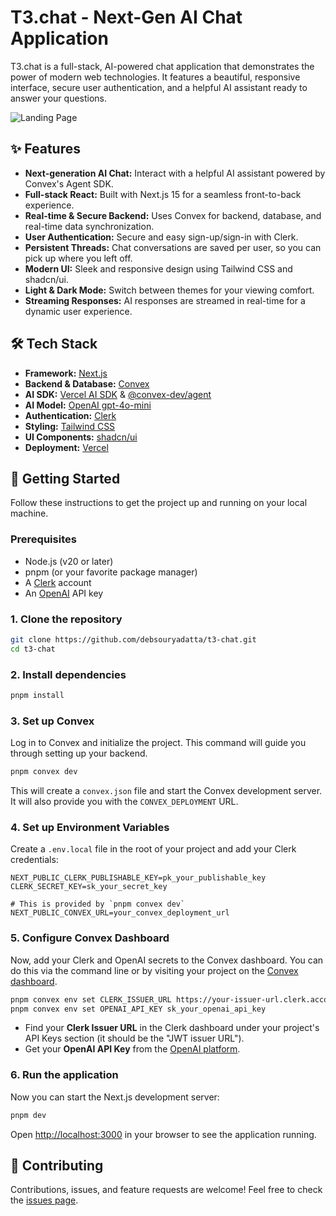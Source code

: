 # T3.chat - Next-Gen AI Chat Application

T3.chat is a full-stack, AI-powered chat application that demonstrates the power of modern web technologies. It features a beautiful, responsive interface, secure user authentication, and a helpful AI assistant ready to answer your questions.

![Landing Page](https://res.cloudinary.com/diyxwdtjd/image/upload/v1750272567/projects/t3-chat.png) <!-- It's a good idea to add a screenshot of your app here -->

## ✨ Features

- **Next-generation AI Chat:** Interact with a helpful AI assistant powered by Convex's Agent SDK.
- **Full-stack React:** Built with Next.js 15 for a seamless front-to-back experience.
- **Real-time & Secure Backend:** Uses Convex for backend, database, and real-time data synchronization.
- **User Authentication:** Secure and easy sign-up/sign-in with Clerk.
- **Persistent Threads:** Chat conversations are saved per user, so you can pick up where you left off.
- **Modern UI:** Sleek and responsive design using Tailwind CSS and shadcn/ui.
- **Light & Dark Mode:** Switch between themes for your viewing comfort.
- **Streaming Responses:** AI responses are streamed in real-time for a dynamic user experience.

## 🛠️ Tech Stack

- **Framework:** [Next.js](https://nextjs.org/)
- **Backend & Database:** [Convex](https://convex.dev/)
- **AI SDK:** [Vercel AI SDK](https://sdk.vercel.ai/) & [@convex-dev/agent](https://github.com/get-convex/convex-agent-sdk)
- **AI Model:** [OpenAI gpt-4o-mini](https://openai.com/)
- **Authentication:** [Clerk](https://clerk.com/)
- **Styling:** [Tailwind CSS](https://tailwindcss.com/)
- **UI Components:** [shadcn/ui](https://ui.shadcn.com/)
- **Deployment:** [Vercel](https://vercel.com/)

## 🚀 Getting Started

Follow these instructions to get the project up and running on your local machine.

### Prerequisites

- Node.js (v20 or later)
- pnpm (or your favorite package manager)
- A [Clerk](https://clerk.com/) account
- An [OpenAI](https://openai.com/) API key

### 1. Clone the repository

```bash
git clone https://github.com/debsouryadatta/t3-chat.git
cd t3-chat
```

### 2. Install dependencies

```bash
pnpm install
```

### 3. Set up Convex

Log in to Convex and initialize the project. This command will guide you through setting up your backend.

```bash
pnpm convex dev
```

This will create a `convex.json` file and start the Convex development server. It will also provide you with the `CONVEX_DEPLOYMENT` URL.

### 4. Set up Environment Variables

Create a `.env.local` file in the root of your project and add your Clerk credentials:

```.env.local
NEXT_PUBLIC_CLERK_PUBLISHABLE_KEY=pk_your_publishable_key
CLERK_SECRET_KEY=sk_your_secret_key

# This is provided by `pnpm convex dev`
NEXT_PUBLIC_CONVEX_URL=your_convex_deployment_url
```

### 5. Configure Convex Dashboard

Now, add your Clerk and OpenAI secrets to the Convex dashboard. You can do this via the command line or by visiting your project on the [Convex dashboard](https://dashboard.convex.dev/).

```bash
pnpm convex env set CLERK_ISSUER_URL https://your-issuer-url.clerk.accounts.dev
pnpm convex env set OPENAI_API_KEY sk_your_openai_api_key
```

- Find your **Clerk Issuer URL** in the Clerk dashboard under your project's API Keys section (it should be the "JWT issuer URL").
- Get your **OpenAI API Key** from the [OpenAI platform](https://platform.openai.com/api-keys).

### 6. Run the application

Now you can start the Next.js development server:

```bash
pnpm dev
```

Open [http://localhost:3000](http://localhost:3000) in your browser to see the application running.

## 🤝 Contributing

Contributions, issues, and feature requests are welcome! Feel free to check the [issues page](https://github.com/debsouryadatta/t3-chat/issues). 